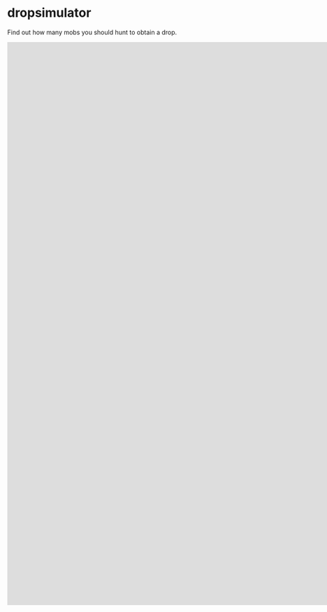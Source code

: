 # dropsimulator
Find out how many mobs you should hunt to obtain a drop.

<iframe src='https://gfycat.com/ifr/CarelessCandidCowrie' frameborder='0' scrolling='no' width='1896' height='1288' allowfullscreen></iframe>
